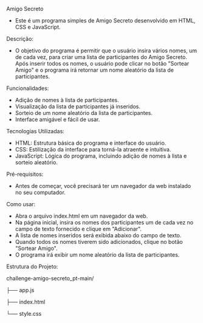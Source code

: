 Amigo Secreto
- Este é um programa simples de Amigo Secreto desenvolvido em HTML, CSS e JavaScript.


Descrição:
- O objetivo do programa é permitir que o usuário insira vários nomes, um de cada vez, para criar uma lista de participantes do Amigo Secreto. Após inserir todos os nomes, o usuário pode clicar no botão "Sortear Amigo" e o programa irá retornar um nome aleatório da lista de participantes.


Funcionalidades:
- Adição de nomes à lista de participantes.
- Visualização da lista de participantes já inseridos.
- Sorteio de um nome aleatório da lista de participantes.
- Interface amigável e fácil de usar.


Tecnologias Utilizadas:
- HTML: Estrutura básica do programa e interface do usuário.
- CSS: Estilização da interface para torná-la atraente e intuitiva.
- JavaScript: Lógica do programa, incluindo adição de nomes à lista e sorteio aleatório.


Pré-requisitos:
- Antes de começar, você precisará ter um navegador da web instalado no seu computador.


Como usar:
- Abra o arquivo index.html em um navegador da web.
- Na página inicial, insira os nomes dos participantes um de cada vez no campo de texto fornecido e clique em "Adicionar".
- A lista de nomes inseridos será exibida abaixo do campo de texto.
- Quando todos os nomes tiverem sido adicionados, clique no botão "Sortear Amigo".
- O programa irá exibir um nome aleatório da lista de participantes.


Estrutura do Projeto:

challenge-amigo-secreto_pt-main/

├── app.js 

├── index.html

└── style.css
